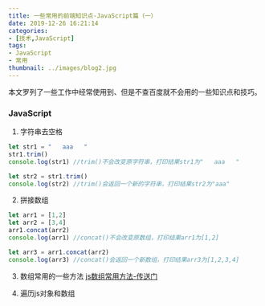 ```yaml
---
title: 一些常用的前端知识点-JavaScript篇（一）
date: 2019-12-26 16:21:14
categories:
- [技术,JavaScript]
tags:
- JavaScript
- 常用
thumbnail: ../images/blog2.jpg
---
```

本文罗列了一些工作中经常使用到、但是不查百度就不会用的一些知识点和技巧。
<!-- more -->
### JavaScript
1. 字符串去空格
```javascript
let str1 = "   aaa   "
str1.trim()
console.log(str1) //trim()不会改变原字符串，打印结果str1为"   aaa   "

let str2 = str1.trim()
console.log(str2) //trim()会返回一个新的字符串，打印结果str2为"aaa"
```


2. 拼接数组
```javascript
let arr1 = [1,2]
let arr2 = [3,4]
arr1.concat(arr2)
console.log(arr1) //concat()不会改变原数组，打印结果arr1为[1,2]

let arr3 = arr1.concat(arr2)
console.log(arr3) //concat()会返回一个新数组，打印结果arr3为[1,2,3,4]
```


3. 数组常用的一些方法
[js数组常用方法-传送门](https://sesshouin-kiara.github.io/2019/12/26/blog3/#more)


4. 遍历js对象和数组




